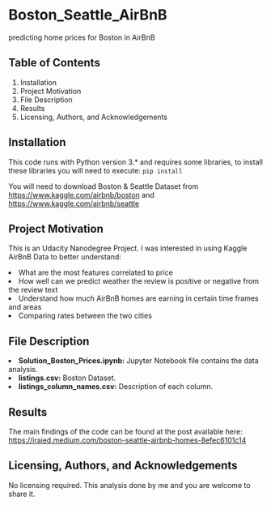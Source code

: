# Boston_Seattle_AirBnB
predicting home prices for Boston in AirBnB

## Table of Contents
1. Installation
2. Project Motivation
3. File Description
4. Results
5. Licensing, Authors, and Acknowledgements

## Installation
This code runs with Python version 3.* and requires some libraries, to install these libraries you will need to execute:
`pip install`

You will need to download Boston & Seattle Dataset from https://www.kaggle.com/airbnb/boston and https://www.kaggle.com/airbnb/seattle

## Project Motivation
This is an Udacity Nanodegree Project. I was interested in using Kaggle AirBnB Data to better understand:
<li> What are the most features correlated to price
<li> How well can we predict weather the review is positive or negative from the review text
<li> Understand how much AirBnB homes are earning in certain time frames and areas
<li> Comparing rates between the two cities
  
## File Description
  <li> <b>Solution_Boston_Prices.ipynb:</b> Jupyter Notebook file contains the data analysis.
  <li> <b>listings.csv:</b> Boston Dataset.
  <li> <b>listings_column_names.csv:</b> Description of each column.
    
## Results
The main findings of the code can be found at the post available here: https://iraied.medium.com/boston-seattle-airbnb-homes-8efec6101c14

## Licensing, Authors, and Acknowledgements
No licensing required.
This analysis done by me and you are welcome to share it.
